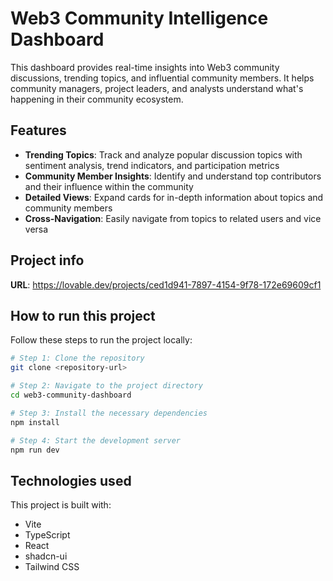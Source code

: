 
# Web3 Community Intelligence Dashboard

This dashboard provides real-time insights into Web3 community discussions, trending topics, and influential community members. It helps community managers, project leaders, and analysts understand what's happening in their community ecosystem.

## Features

- **Trending Topics**: Track and analyze popular discussion topics with sentiment analysis, trend indicators, and participation metrics
- **Community Member Insights**: Identify and understand top contributors and their influence within the community
- **Detailed Views**: Expand cards for in-depth information about topics and community members
- **Cross-Navigation**: Easily navigate from topics to related users and vice versa

## Project info

**URL**: https://lovable.dev/projects/ced1d941-7897-4154-9f78-172e69609cf1

## How to run this project

Follow these steps to run the project locally:

```sh
# Step 1: Clone the repository
git clone <repository-url>

# Step 2: Navigate to the project directory
cd web3-community-dashboard

# Step 3: Install the necessary dependencies
npm install

# Step 4: Start the development server
npm run dev
```

## Technologies used

This project is built with:

- Vite
- TypeScript
- React
- shadcn-ui
- Tailwind CSS
